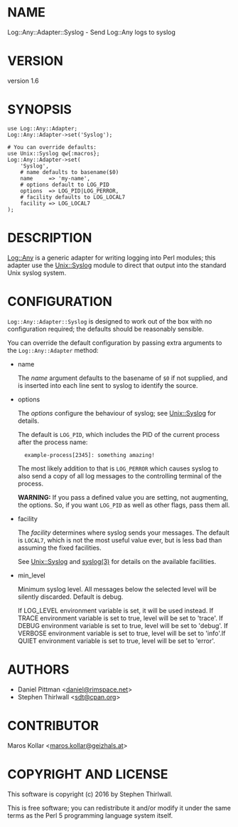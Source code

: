 # NAME

Log::Any::Adapter::Syslog - Send Log::Any logs to syslog

# VERSION

version 1.6

# SYNOPSIS

    use Log::Any::Adapter;
    Log::Any::Adapter->set('Syslog');

    # You can override defaults:
    use Unix::Syslog qw{:macros};
    Log::Any::Adapter->set(
        'Syslog',
        # name defaults to basename($0)
        name     => 'my-name',
        # options default to LOG_PID
        options  => LOG_PID|LOG_PERROR,
        # facility defaults to LOG_LOCAL7
        facility => LOG_LOCAL7
    );

# DESCRIPTION

[Log::Any](https://metacpan.org/pod/Log::Any) is a generic adapter for writing logging into Perl modules; this
adapter use the [Unix::Syslog](https://metacpan.org/pod/Unix::Syslog) module to direct that output into the standard
Unix syslog system.

# CONFIGURATION

`Log::Any::Adapter::Syslog` is designed to work out of the box with no
configuration required; the defaults should be reasonably sensible.

You can override the default configuration by passing extra arguments to the
`Log::Any::Adapter` method:

- name

    The _name_ argument defaults to the basename of `$0` if not supplied, and is
    inserted into each line sent to syslog to identify the source.

- options

    The _options_ configure the behaviour of syslog; see [Unix::Syslog](https://metacpan.org/pod/Unix::Syslog) for
    details.

    The default is `LOG_PID`, which includes the PID of the current process after
    the process name:

        example-process[2345]: something amazing!

    The most likely addition to that is `LOG_PERROR` which causes syslog to also
    send a copy of all log messages to the controlling terminal of the process.

    **WARNING:** If you pass a defined value you are setting, not augmenting, the
    options.  So, if you want `LOG_PID` as well as other flags, pass them all.

- facility

    The _facility_ determines where syslog sends your messages.  The default is
    `LOCAL7`, which is not the most useful value ever, but is less bad than
    assuming the fixed facilities.

    See [Unix::Syslog](https://metacpan.org/pod/Unix::Syslog) and [syslog(3)](http://man.he.net/man3/syslog) for details on the available facilities.

- min\_level

    Minimum syslog level. All messages below the selected level will be silently
    discarded. Default is debug.

    If LOG\_LEVEL environment variable is set, it will be used instead. If TRACE
    environment variable is set to true, level will be set to 'trace'. If DEBUG
    environment variable is set to true, level will be set to 'debug'. If VERBOSE
    environment variable is set to true, level will be set to 'info'.If QUIET
    environment variable is set to true, level will be set to 'error'.

# AUTHORS

- Daniel Pittman &lt;daniel@rimspace.net>
- Stephen Thirlwall &lt;sdt@cpan.org>

# CONTRIBUTOR

Maros Kollar &lt;maros.kollar@geizhals.at>

# COPYRIGHT AND LICENSE

This software is copyright (c) 2016 by Stephen Thirlwall.

This is free software; you can redistribute it and/or modify it under
the same terms as the Perl 5 programming language system itself.
